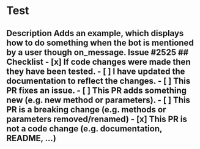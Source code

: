 # Test
## Description Adds an example, which displays how to do something when the bot is mentioned by a user though on_message. Issue #2525   ## Checklist - [x] If code changes were made then they have been tested. - [ ] I have updated the documentation to reflect the changes.      - [ ] This PR fixes an issue.  - [ ] This PR adds something new (e.g. new method or parameters).  - [ ] This PR is a breaking change (e.g. methods or parameters removed/renamed)  - [x] This PR is **not** a code change (e.g. documentation, README, ...)
